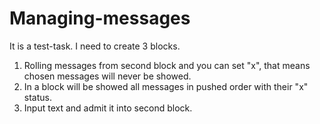 # Managing-messages
It is a test-task. I need to create 3 blocks.  
1. Rolling messages from second block and you can set "x", that means chosen messages will never be showed. 
2. In a block will be showed all messages in pushed order with their "x" status. 
3. Input text and admit it into second block.
